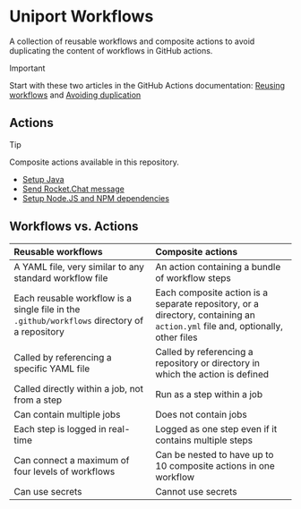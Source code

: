 # Uniport Workflows

A collection of reusable workflows and composite actions to avoid duplicating the content of workflows in GitHub actions.

> [!IMPORTANT]  
> Start with these two articles in the GitHub Actions documentation: [Reusing workflows](https://docs.github.com/en/actions/sharing-automations/reusing-workflows) and [Avoiding duplication](https://docs.github.com/en/actions/sharing-automations/avoiding-duplication)

## Actions

> [!TIP]
> Composite actions available in this repository.

- [Setup Java](./.github/actions/setup-java)
- [Send Rocket.Chat message](./.github/actions/send-rocket-chat-message)
- [Setup Node.JS and NPM dependencies](./.github/actions/setup-node-and-dependencies)

## Workflows vs. Actions

| Reusable workflows                                                                           | Composite actions                                                                                                            |
| :------------------------------------------------------------------------------------------- | :--------------------------------------------------------------------------------------------------------------------------- |
| A YAML file, very similar to any standard workflow file                                      | An action containing a bundle of workflow steps                                                                              |
| Each reusable workflow is a single file in the `.github/workflows` directory of a repository | Each composite action is a separate repository, or a directory, containing an `action.yml` file and, optionally, other files |
| Called by referencing a specific YAML file                                                   | Called by referencing a repository or directory in which the action is defined                                               |
| Called directly within a job, not from a step                                                | Run as a step within a job                                                                                                   |
| Can contain multiple jobs                                                                    | Does not contain jobs                                                                                                        |
| Each step is logged in real-time                                                             | Logged as one step even if it contains multiple steps                                                                        |
| Can connect a maximum of four levels of workflows                                            | Can be nested to have up to 10 composite actions in one workflow                                                             |
| Can use secrets                                                                              | Cannot use secrets                                                                                                           |

